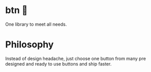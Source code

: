 # btn 📱
One library to meet all needs.

# Philosophy
Instead of design headache, just choose one button from many pre designed and ready to use buttons and ship faster.
